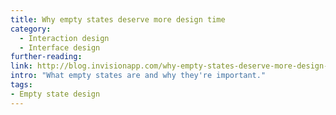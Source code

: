 ```yaml
---
title: Why empty states deserve more design time
category:
  - Interaction design
  - Interface design
further-reading:
link: http://blog.invisionapp.com/why-empty-states-deserve-more-design-time/
intro: "What empty states are and why they're important."
tags: 
- Empty state design
---
```

